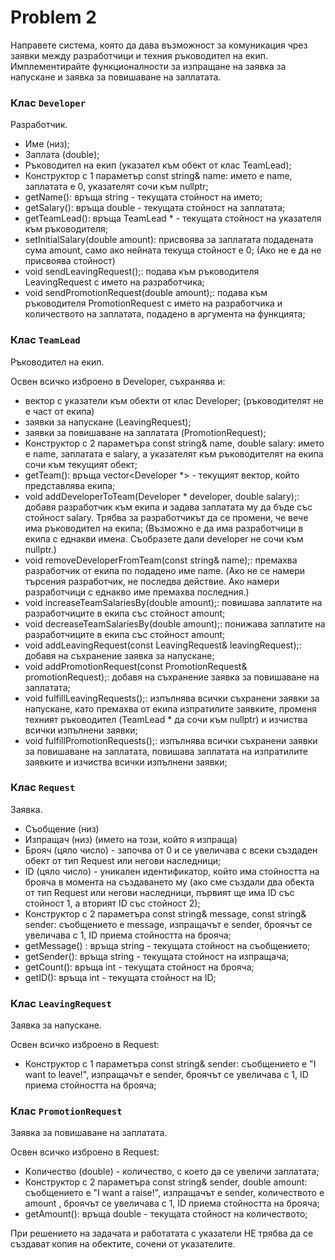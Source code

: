 # Problem 2

Направете система, която да дава възможност за комуникация чрез заявки между разработчици и техния ръководител на екип. Имплементирайте функционалности за изпращане на заявка за напускане и заявка за повишаване на заплатата.

### Клас `Developer`

Разработчик.

*	Име (низ);
*	Заплата (double);
*	Ръководител на екип (указател към обект от клас TeamLead);
*	Конструктор с 1 параметър const string& name: името е name, заплатата е 0, указателят сочи към nullptr;
*	getName(): връща string - текущата стойност на името;
*	getSalary(): връща double - текущата стойност на заплатата;
*	getTeamLead(): връща TeamLead * - текущата стойност на указателя към ръководителя;
*	setInitialSalary(double amount): присвоява за заплатата подадената сума amount, само ако нейната текуща стойност е 0; (Ако не е да не присвоява стойност)
*	void sendLeavingRequest();: подава към ръководителя LeavingRequest с името на разработчика;
*	void sendPromotionRequest(double amount);: подава към ръководителя PromotionRequest с името на разработчика и количеството на заплатата, подадено в аргумента на функцията;

### Клас `TeamLead`

Ръководител на екип.

Освен всичко изброено в Developer, съхранява и:
*	вектор с указатели към обекти от клас Developer; (ръководителят не е част от екипа)
*	заявки за напускане (LeavingRequest);
*	заявки за повишаване на заплатата (PromotionRequest);
*	Конструктор с 2 параметъра const string& name, double salary: името е name, заплатата е salary, a указателят към ръководителят на екипа сочи към текущият обект;
*	getTeam(): връща vector<Developer *> - текущият вектор, който представлява екипа;
*	void addDeveloperToTeam(Developer * developer, double salary);: добавя разработчик към екипа и задава заплатата му да бъде със стойност salary. Трябва за разработчикът да се промени, че вече има ръководител на екипа; (Възможно е да има разработчици в екипа с еднакви имена. Съобразете дали developer не сочи към nullptr.)
*	void removeDeveloperFromTeam(const string& name);: премахва разработчик от екипа по подадено  име name. (Ако не се намери търсения разработчик, не последва действие. Ако намери разработчици с еднакво име премахва последния.)
*	void increaseTeamSalariesBy(double amount);: повишава заплатите на разработчиците в екипа със стойност amount;
*	void decreaseTeamSalariesBy(double amount);: понижава заплатите на разработчиците в екипа със стойност amount;
*	void addLeavingRequest(const LeavingRequest& leavingRequest);: добавя на съхранение заявка за напускане;
*	void addPromotionRequest(const PromotionRequest& promotionRequest);: добавя на съхранение заявка за повишаване на заплатата;
*	void fulfillLeavingRequests();: изпълнява всички съхранени заявки за напускане, като премахва от екипа изпратилите заявките, променя техният ръководител (TeamLead * да сочи към nullptr) и изчиства всички изпълнени заявки;
*	void fulfillPromotionRequests();: изпълнява всички съхранени заявки за повишаване на заплатата, повишава заплатата на изпратилите заявките и изчиства всички изпълнени заявки;

### Клас `Request`

Заявка.

*	Съобщение (низ)
*	Изпращач (низ) (името на този, който я изпраща)
*	Брояч (цяло число) - започва от 0 и се увеличава с всеки създаден обект от тип Request или негови  наследници;
*	ID (цяло число) - уникален идентификатор, който има стойността на брояча в момента на създаването му (ако сме създали два обекта от тип Request или негови наследници, първият ще има ID със стойност 1, а вторият ID със стойност 2);
*	Конструктор с 2 параметъра const string& message, const string& sender: съобщението е message, изпращачът е sender, броячът се увеличава с 1, ID приема стойността на брояча;
*	getMessage() : връща string - текущата стойност на съобщението;
*	getSender(): връща string - текущата стойност на изпращача;
*	getCount(): връща int - текущата стойност на брояча;
*	getID(): връща int - текущата стойност на ID;

### Клас `LeavingRequest`

Заявка за напускане.

Освен всичко изброено в Request:
*	Конструктор с 1 параметъра const string& sender: съобщението е "I want to leave!", изпращачът е sender, броячът се увеличава с 1, ID приема стойността на брояча;

### Клас `PromotionRequest`

Заявка за повишаване на заплатата.

Освен всичко изброено в Request:
*	Kоличество (double)  - количество, с което да се увеличи заплатата;
*	Конструктор с 2 параметъра const string& sender, double amount: съобщението е "I want a raise!", изпращачът е sender, количеството е amount , броячът се увеличава с 1, ID приема стойността на брояча;
*	getAmount(): връща double - текущата стойност на количеството;

При решението на задачата и работатата с указатели НЕ трябва да се създават копия на обектите, сочени от указателите.
